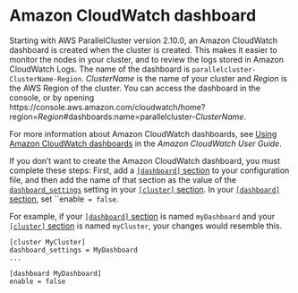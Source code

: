 # Amazon CloudWatch dashboard<a name="cloudwatch-dashboard"></a>

Starting with AWS ParallelCluster version 2\.10\.0, an Amazon CloudWatch dashboard is created when the cluster is created\. This makes it easier to monitor the nodes in your cluster, and to review the logs stored in Amazon CloudWatch Logs\. The name of the dashboard is `parallelcluster-ClusterName-Region`\. *ClusterName* is the name of your cluster and *Region* is the AWS Region of the cluster\. You can access the dashboard in the console, or by opening https://console\.aws\.amazon\.com/cloudwatch/home?region=*Region*\#dashboards:name=parallelcluster\-*ClusterName*\.

For more information about Amazon CloudWatch dashboards, see [Using Amazon CloudWatch dashboards](https://docs.aws.amazon.com/AmazonCloudWatch/latest/monitoring/CloudWatch_Dashboards.html) in the *Amazon CloudWatch User Guide*\.

If you don’t want to create the Amazon CloudWatch dashboard, you must complete these steps: First, add a [`[dashboard]` section](dashboard-section.md) to your configuration file, and then add the name of that section as the value of the [`dashboard_settings`](cluster-definition.md#dashboard-settings) setting in your [`[cluster]` section](cluster-definition.md)\. In your [`[dashboard]` section](dashboard-section.md), set ``enable` = false`\.

For example, if your [`[dashboard]` section](dashboard-section.md) is named `myDashboard` and your [`[cluster]` section](cluster-definition.md) is named `myCluster`, your changes would resemble this\.

```
[cluster MyCluster]
dashboard_settings = MyDashboard
...

[dashboard MyDashboard]
enable = false
```